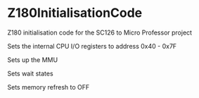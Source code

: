 # Z180InitialisationCode
Z180 initialisation code for the SC126 to Micro Professor project

Sets the internal CPU I/O registers to address 0x40 - 0x7F

Sets up the MMU

Sets wait states

Sets memory refresh to OFF
